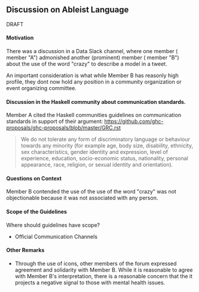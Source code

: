 ## Discussion on Ableist Language

DRAFT


#### Motivation

There was a discussion in a Data Slack channel, where one member ( member "A") admonished another (prominent) member ( member "B") about the use of the word "crazy" to describe a model in a tweet.

An important consideration is what while Member B has reasonly high profile, they dont now hold any position in a community organization or event organizing committee. 

#### Discussion in the Haskell community about communication standards.

Member A cited the Haskell communities guidelines on communication standards in support of their argument: 
https://github.com/ghc-proposals/ghc-proposals/blob/master/GRC.rst

>We do not tolerate any form of discriminatory language or behaviour towards any minority (for example age, body size, disability, ethnicity, sex characteristics, gender identity and expression, level of experience, education, socio-economic status, nationality, personal appearance, race, religion, or sexual identity and orientation).

#### Questions on Context

Member B contended the use of the use of the word "crazy" was not objectionable because it was not associated with any person.

#### Scope of the Guidelines

Where should guidelines have scope?

* Official Communication Channels

#### Other Remarks
* Through the use of icons, other members of the forum expressed agreement and solidarity with Member B. While it is reasonable to agree with Member B's interpretation, there is a reasonable concern that the it projects a negative signal to those with mental health issues.
